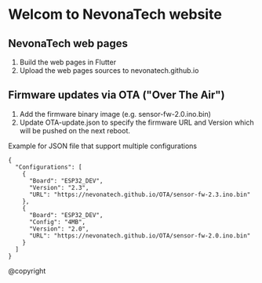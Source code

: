 # Welcom to NevonaTech website

## NevonaTech web pages
1) Build the web pages in Flutter
2) Upload the web pages sources to nevonatech.github.io

## Firmware updates via OTA ("Over The Air")
1) Add the firmware binary image (e.g. sensor-fw-2.0.ino.bin)
2) Update OTA-update.json to specify the firmware URL and Version which will be pushed on the next reboot.

Example for JSON file that support multiple configurations
```
{
  "Configurations": [
    {
      "Board": "ESP32_DEV",
      "Version": "2.3",
      "URL": "https://nevonatech.github.io/OTA/sensor-fw-2.3.ino.bin"
    },
    {
      "Board": "ESP32_DEV",
      "Config": "4MB",
      "Version": "2.0",
      "URL": "https://nevonatech.github.io/OTA/sensor-fw-2.0.ino.bin"
    }
  ]
}
```

@copyright

